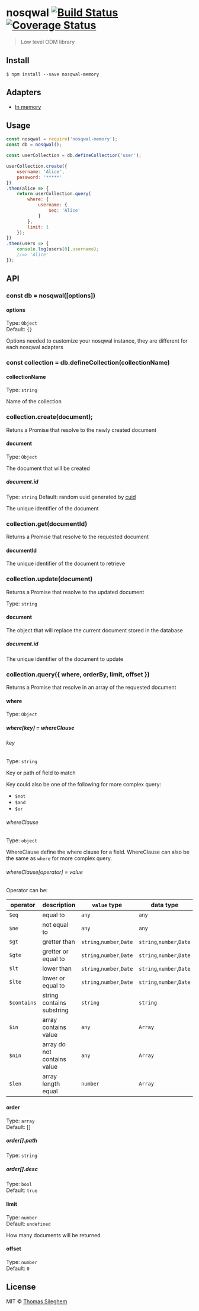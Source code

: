 # nosqwal [![Build Status](https://travis-ci.org/mastilver/nosqwal.svg?branch=master)](https://travis-ci.org/mastilver/nosqwal) [![Coverage Status](https://coveralls.io/repos/github/mastilver/nosqwal/badge.svg?branch=master)](https://coveralls.io/github/mastilver/nosqwal?branch=master)

> Low level ODM library


## Install

```
$ npm install --save nosqwal-memory
```

## Adapters

- [In memory](https://www.npmjs.com/package/nosqwal-memory)

## Usage

```js
const nosqwal = require('nosqwal-memory');
const db = nosqwal();

const userCollection = db.defineCollection('user');

userCollection.create({
    username: 'Alice',
    password: '*****'
})
.then(alice => {
    return userCollection.query(
        where: {
            username: {
                $eq: 'Alice'
            }
        },
        limit: 1
    });
})
.then(users => {
    console.log(users[0].username);
    //=> 'Alice'
});
```


## API


### const db = nosqwal([options])

#### options

Type: `Object`<br>
Default: `{}`

Options needed to customize your nosqwal instance, they are different for each nosqwal adapters


### const collection = db.defineCollection(collectionName)

#### collectionName

Type: `string`

Name of the collection

### collection.create(document);

Retuns a Promise that resolve to the newly created document

#### document

Type: `Object`<br>

The document that will be created

##### document.id

Type: `string`
Default: random uuid generated by [cuid](https://github.com/ericelliott/cuid)

The unique identifier of the document


### collection.get(documentId)

Returns a Promise that resolve to the requested document

#### documentId

The unique identifier of the document to retrieve

### collection.update(document)

Returns a Promise that resolve to the updated document

Type: `string`

#### document

The object that will replace the current document stored in the database

##### document.id

The unique identifier of the document to update


### collection.query({ where, orderBy, limit, offset })

Returns a Promise that resolve in an array of the requested document

#### where

Type: `Object`

##### where[key] = whereClause

###### key

Type: `string`

Key or path of field to match

Key could also be one of the following for more complex query:
- `$not`
- `$and`
- `$or`

###### whereClause

Type: `object`

WhereClause define the where clause for a field. WhereClause can also be the same as `where` for more complex query.

###### whereClause[operator] = value

Operator can be:

| operator | description | `value` type | data type |
|----------|-------------|--------------|-----------|
| `$eq` | equal to | `any` | `any` |
| `$ne` | not equal to | `any` | `any` |
| `$gt` | gretter than | `string`,`number`,`Date` | `string`,`number`,`Date` |
| `$gte` | gretter or equal to | `string`,`number`,`Date` | `string`,`number`,`Date` |
| `$lt` | lower than | `string`,`number`,`Date` | `string`,`number`,`Date` |
| `$lte` | lower or equal to | `string`,`number`,`Date` | `string`,`number`,`Date` |
| `$contains` | string contains substring | `string` | `string` |
| `$in` | array contains value | `any` | `Array` |
| `$nin` | array do not contains value | `any` | `Array` |
| `$len` | array length equal | `number` | `Array` |

#### order

Type: `array`<br>
Default: []

##### order[].path

Type: `string`<br>

##### order[].desc

Type: `bool`<br>
Default: `true`

#### limit

Type: `number`<br>
Default: `undefined`

How many documents will be returned

#### offset

Type: `number`<br>
Default: `0`

## License

MIT © [Thomas Sileghem](http://mastilver.com)

